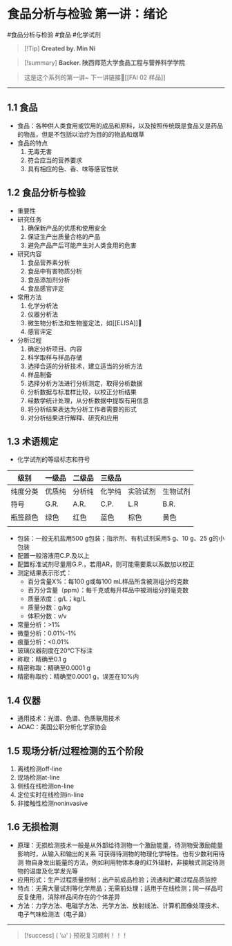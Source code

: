 # 食品分析与检验 第一讲：绪论
#食品分析与检验 #食品 #化学试剂


> [!Tip] **Created by. Min Ni**

> [!summary] **Backer. 陕西师范大学食品工程与营养科学学院**

> 这是这个系列的第一讲~
> 下一讲链接🔗[[FAI 02 样品]]

---
## 1.1 食品 
- 食品：各种供人类食用或饮用的成品和原料，以及按照传统既是食品又是药品的物品，但是不包括以治疗为目的的物品和烟草
- 食品的特点
	1. 无毒无害
	2. 符合应当的营养要求
	3. 具有相应的色、香、味等感官性状

## 1.2 食品分析与检验
- 重要性
- 研究任务
	1. 确保新产品的优质和使用安全 
	2. 保证生产出质量合格的产品
	3. 避免产品产后可能产生对人类食用的危害
- 研究内容
	1. 食品营养素分析
	2. 食品中有害物质分析
	3. 食品添加剂分析
	4. 食品感官评定
- 常用方法
	1. 化学分析法
	2. 仪器分析法
	3. 微生物分析法和生物鉴定法，如[[ELISA]]🔗
	4. 感官评定
- 分析过程
	1. 确定分析项目、内容
	2. 科学取样与样品存储
	3. 选择合适的分析技术，建立适当的分析方法
	4. 样品制备
	5. 选择分析方法进行分析测定，取得分析数据
	6. 分析数据与标准样比较，以校正分析结果
	7. 经数学统计处理，从分析数据中提取有用信息
	8. 将分析结果表达为分析工作者需要的形式
	9. 对分析结果进行解释、研究和应用
## 1.3 术语规定
- 化学试剂的等级标志和符号

| 级别   | 一级品  | 二级品  | 三级品  |      |      |
| ---- | ---- | ---- | ---- | ---- | ---- |
| 纯度分类 | 优质纯  | 分析纯  | 化学纯  | 实验试剂 | 生物试剂 |
| 符号   | G.R. | A.R. | C.P. | L.R  | B.R. |
| 瓶签颜色 | 绿色   | 红色   | 蓝色   | 棕色   | 黄色   |
|      |      |      |      |      |      |
- 包装：一般无机盐用500 g包装；指示剂、有机试剂采用5 g、10 g、25 g的小包装
- 配置一般溶液用C.P.及以上
- 配置标准试剂尽量用G.P.，若用AR，则可能需要乘以系数加以校正
- 测定结果表示形式：
	- 百分含量X%：每100 g或每100 mL样品所含被测组分的克数
	- 百万分含量（ppm）：每千克或每升样品中被测组分的毫克数
	- 质量浓度：g/L；kg/L
	- 质量分数：g/kg
	- 体积分数：v/v
- 常量分析：>1%
- 微量分析：0.01%-1%
- 痕量分析：<0.01%
- 玻璃仪器刻度在20℃下标注
- 称取：精确至0.1 g
- 精密称取：精确至0.0001 g
- 精密称取约：精确至0.0001 g，误差在10%内
## 1.4 仪器
- 通用技术：光谱、色谱、色质联用技术
- AOAC：美国公职分析化学家协会

## 1.5 现场分析/过程检测的五个阶段
1. 离线检测off-line
2. 现场检测at-line
3. 侧线在线检测on-line
4. 定位实时在线检测in-line
5. 非接触性检测noninvasive

## 1.6 无损检测
- 原理：无损检测技术一般是从外部给待测物一个激励能量，待测物受激励能量影响时，从输入和输出的关系 可获得待测物的物理化学特性。也有少数利用待测 物自身发出能量的方法，例如利用物体本身的红外辐射，非接触式测定待测物的温度及化学发光等
- 应用形式：生产过程质量控制；出产前成品检验；流通和贮藏过程品质监控
- 特点：无需大量试剂等化学用品；无需前处理；适用于在线检测；同一样品可反复使用，消除样品间存在的个体差异
- 方法：力学方法、电磁学方法、光学方法、放射线法、计算机图像处理技术、电子气味检测法（电子鼻）


---
> [!success] ( ’ω’ ) 预祝复习顺利！！！       


